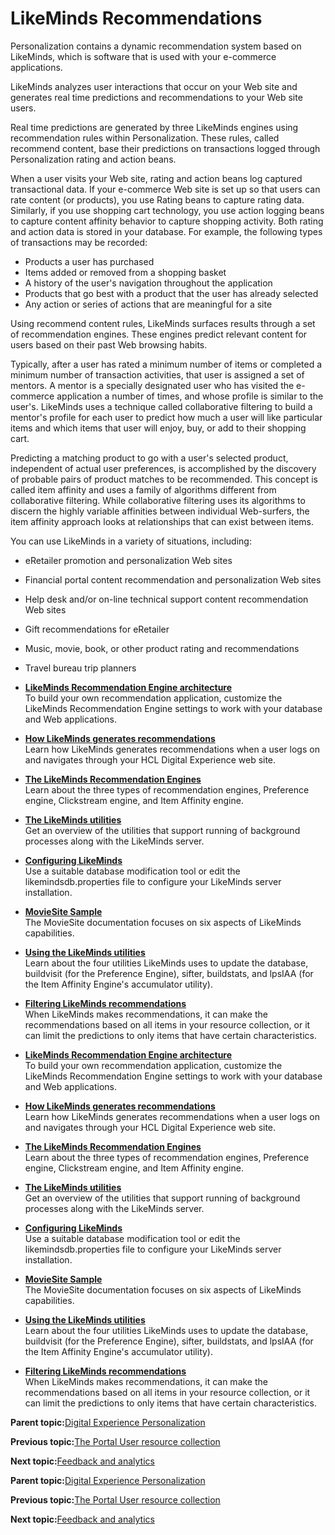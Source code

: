 # LikeMinds Recommendations 

Personalization contains a dynamic recommendation system based on LikeMinds, which is software that is used with your e-commerce applications.

LikeMinds analyzes user interactions that occur on your Web site and generates real time predictions and recommendations to your Web site users.

Real time predictions are generated by three LikeMinds engines using recommendation rules within Personalization. These rules, called recommend content, base their predictions on transactions logged through Personalization rating and action beans.

When a user visits your Web site, rating and action beans log captured transactional data. If your e-commerce Web site is set up so that users can rate content \(or products\), you use Rating beans to capture rating data. Similarly, if you use shopping cart technology, you use action logging beans to capture content affinity behavior to capture shopping activity. Both rating and action data is stored in your database. For example, the following types of transactions may be recorded:

-   Products a user has purchased
-   Items added or removed from a shopping basket
-   A history of the user's navigation throughout the application
-   Products that go best with a product that the user has already selected
-   Any action or series of actions that are meaningful for a site

Using recommend content rules, LikeMinds surfaces results through a set of recommendation engines. These engines predict relevant content for users based on their past Web browsing habits.

Typically, after a user has rated a minimum number of items or completed a minimum number of transaction activities, that user is assigned a set of mentors. A mentor is a specially designated user who has visited the e-commerce application a number of times, and whose profile is similar to the user's. LikeMinds uses a technique called collaborative filtering to build a mentor's profile for each user to predict how much a user will like particular items and which items that user will enjoy, buy, or add to their shopping cart.

Predicting a matching product to go with a user's selected product, independent of actual user preferences, is accomplished by the discovery of probable pairs of product matches to be recommended. This concept is called item affinity and uses a family of algorithms different from collaborative filtering. While collaborative filtering uses its algorithms to discern the highly variable affinities between individual Web-surfers, the item affinity approach looks at relationships that can exist between items.

You can use LikeMinds in a variety of situations, including:

-   eRetailer promotion and personalization Web sites
-   Financial portal content recommendation and personalization Web sites
-   Help desk and/or on-line technical support content recommendation Web sites
-   Gift recommendations for eRetailer
-   Music, movie, book, or other product rating and recommendations
-   Travel bureau trip planners

-   **[LikeMinds Recommendation Engine architecture](../pzn/pzn_likeminds_recommendation_engine.md)**  
To build your own recommendation application, customize the LikeMinds Recommendation Engine settings to work with your database and Web applications.
-   **[How LikeMinds generates recommendations](../pzn/pzn_likeminds_generates_recommendations.md)**  
Learn how LikeMinds generates recommendations when a user logs on and navigates through your HCL Digital Experience web site.
-   **[The LikeMinds Recommendation Engines](../pzn/pzn_likeminds_recommendation_engines_3.md)**  
Learn about the three types of recommendation engines, Preference engine, Clickstream engine, and Item Affinity engine.
-   **[The LikeMinds utilities ](../pzn/pzn_background_utility_processes.md)**  
Get an overview of the utilities that support running of background processes along with the LikeMinds server.
-   **[Configuring LikeMinds ](../pzn/pzn_configure_likemind_servers.md)**  
Use a suitable database modification tool or edit the likemindsdb.properties file to configure your LikeMinds server installation.
-   **[MovieSite Sample ](../pzn/pzn_moviesite_sample.md)**  
The MovieSite documentation focuses on six aspects of LikeMinds capabilities.
-   **[Using the LikeMinds utilities ](../pzn/pzn_using_likeminds_utilities.md)**  
Learn about the four utilities LikeMinds uses to update the database, buildvisit \(for the Preference Engine\), sifter, buildstats, and lpsIAA \(for the Item Affinity Engine's accumulator utility\).
-   **[Filtering LikeMinds recommendations](../pzn/pzn_filter_likeminds_recommendations.md)**  
When LikeMinds makes recommendations, it can make the recommendations based on all items in your resource collection, or it can limit the predictions to only items that have certain characteristics.
-   **[LikeMinds Recommendation Engine architecture](../pzn/pzn_likeminds_recommendation_engine.md)**  
To build your own recommendation application, customize the LikeMinds Recommendation Engine settings to work with your database and Web applications.
-   **[How LikeMinds generates recommendations](../pzn/pzn_likeminds_generates_recommendations.md)**  
Learn how LikeMinds generates recommendations when a user logs on and navigates through your HCL Digital Experience web site.
-   **[The LikeMinds Recommendation Engines](../pzn/pzn_likeminds_recommendation_engines_3.md)**  
Learn about the three types of recommendation engines, Preference engine, Clickstream engine, and Item Affinity engine.
-   **[The LikeMinds utilities ](../pzn/pzn_background_utility_processes.md)**  
Get an overview of the utilities that support running of background processes along with the LikeMinds server.
-   **[Configuring LikeMinds ](../pzn/pzn_configure_likemind_servers.md)**  
Use a suitable database modification tool or edit the likemindsdb.properties file to configure your LikeMinds server installation.
-   **[MovieSite Sample ](../pzn/pzn_moviesite_sample.md)**  
The MovieSite documentation focuses on six aspects of LikeMinds capabilities.
-   **[Using the LikeMinds utilities ](../pzn/pzn_using_likeminds_utilities.md)**  
Learn about the four utilities LikeMinds uses to update the database, buildvisit \(for the Preference Engine\), sifter, buildstats, and lpsIAA \(for the Item Affinity Engine's accumulator utility\).
-   **[Filtering LikeMinds recommendations](../pzn/pzn_filter_likeminds_recommendations.md)**  
When LikeMinds makes recommendations, it can make the recommendations based on all items in your resource collection, or it can limit the predictions to only items that have certain characteristics.

**Parent topic:**[Digital Experience Personalization ](../pzn/pzn_overview.md)

**Previous topic:**[The Portal User resource collection ](../pzn/pzn_usr_rescoll.md)

**Next topic:**[Feedback and analytics ](../pzn/pzn_feedbackanalytics.md)

**Parent topic:**[Digital Experience Personalization ](../pzn/pzn_overview.md)

**Previous topic:**[The Portal User resource collection ](../pzn/pzn_usr_rescoll.md)

**Next topic:**[Feedback and analytics ](../pzn/pzn_feedbackanalytics.md)


